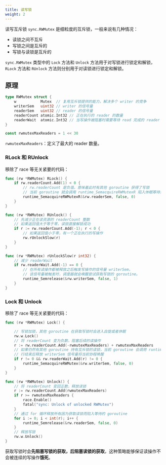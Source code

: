 ```yaml
---
title: 读写锁
weight: 2
---
```


读写互斥锁 `sync.RWMutex` 是细粒度的互斥锁，一般来说有几种情况：

- 读锁之间不互斥
- 写锁之间是互斥的
- 写锁与读锁是互斥的

`sync.RWMutex` 类型中的 `Lock` 方法和 `Unlock` 方法用于对写锁进行锁定和解锁，`RLock` 方法和 `RUnlock` 方法则分别用于对读锁进行锁定和解锁。

## 原理

```go
type RWMutex struct {
	w           Mutex  // 复用互斥锁提供的能力，解决多个 writer 的竞争
	writerSem   uint32 // writer 的信号量
	readerSem   uint32 // reader 的信号量
	readerCount atomic.Int32 // 正在执行的 reader 的数量
	readerWait  atomic.Int32 // 当写操作被阻塞时需要等待 read 完成的 reader 的数量
}

const rwmutexMaxReaders = 1 << 30
```

`rwmutexMaxReaders`：定义了最大的 reader 数量。

### RLock 和 RUnlock

移除了 race 等无关紧要的代码：
```go
func (rw *RWMutex) RLock() {
	if rw.readerCount.Add(1) < 0 {
		// rw.readerCount 是负值，意味着此时有其他 goroutine 获得了写锁
		// 当前 goroutine 就会调用 runtime_SemacquireRWMutexR 陷入休眠等待锁的释放
		runtime_SemacquireRWMutexR(&rw.readerSem, false, 0)
	}
}

func (rw *RWMutex) RUnlock() {
	// 先减少正在读资源的 readerCount 整数
	// 如果返回值大于等于零，读锁直接解锁成功
	if r := rw.readerCount.Add(-1); r < 0 {
		// 如果返回值小于零，有一个正在执行的写操作
		rw.rUnlockSlow(r)
	}
}

func (rw *RWMutex) rUnlockSlow(r int32) {
	// 减少 readerWait
	if rw.readerWait.Add(-1) == 0 {
        // 在所有读操作都被释放之后触发写操作的信号量 writerSem，
		// 该信号量被触发时，调度器就会唤醒尝试获取写锁的 goroutine。
		runtime_Semrelease(&rw.writerSem, false, 1)
	}
}
```

### Lock 和 Unlock

移除了 race 等无关紧要的代码：

```go
func (rw *RWMutex) Lock() {

	// 写锁加锁，其他 goroutine 在获取写锁时会进入自旋或者休眠
	rw.w.Lock()
	// 将 readerCount 变为负数，阻塞后续的读操作
	r := rw.readerCount.Add(-rwmutexMaxReaders) + rwmutexMaxReaders
	// 如果仍然有其他 goroutine 持有互斥锁的读锁，当前 goroutine 会调用 runtime_SemacquireRWMutex 进入休眠状态等待所有读锁所有者执
	// 行结束后释放 writerSem 信号量将当前协程唤醒
	if r != 0 && rw.readerWait.Add(r) != 0 {
		runtime_SemacquireRWMutex(&rw.writerSem, false, 0)
	}
}

func (rw *RWMutex) Unlock() {
	// 将 readerCount 变回正数，释放读锁
	r := rw.readerCount.Add(rwmutexMaxReaders)
	if r >= rwmutexMaxReaders {
		race.Enable()
		fatal("sync: Unlock of unlocked RWMutex")
	}
	// 通过 for 循环释放所有因为获取读锁而陷入等待的 goroutine
	for i := 0; i < int(r); i++ {
		runtime_Semrelease(&rw.readerSem, false, 0)
	}
	// 释放写锁
	rw.w.Unlock()
}
```

获取写锁时会**先阻塞写锁的获取，后阻塞读锁的获取**，这种策略能够保证读操作不会被连续的写操作**饿死**。
